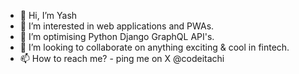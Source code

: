 - 👋 Hi, I’m Yash
- 👀 I’m interested in web applications and PWAs. 
- 🌱 I’m optimising Python Django GraphQL API's.
- 💞️ I’m looking to collaborate on anything exciting & cool in fintech.
- 📫 How to reach me? - ping me on X @codeitachi

<!---
yashgkar/yashgkar is a ✨ special ✨ repository because its `README.md` (this file) appears on your GitHub profile.
You can click the Preview link to take a look at your changes.
--->
